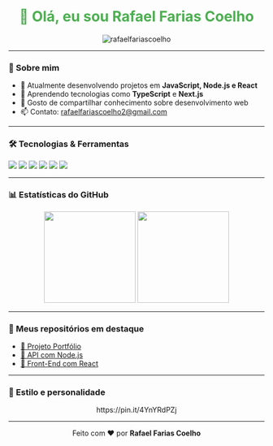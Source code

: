 <h1 align="center" style="color:#4CAF50;">👋 Olá, eu sou Rafael Farias Coelho</h1>

<p align="center">
  <img src="https://komarev.com/ghpvc/?username=rafaelfariascoelho&label=Visualiza%C3%A7%C3%B5es&color=0e75b6&style=flat" alt="rafaelfariascoelho" />
</p>

---

### 🎯 Sobre mim

- 🔭 Atualmente desenvolvendo projetos em **JavaScript, Node.js e React**
- 🌱 Aprendendo tecnologias como **TypeScript** e **Next.js**
- 💬 Gosto de compartilhar conhecimento sobre desenvolvimento web
- 📫 Contato: [rafaelfariascoelho2@gmail.com]()

---

### 🛠️ Tecnologias & Ferramentas

<p align="left">
  <img src="https://img.shields.io/badge/HTML5-E34F26?style=for-the-badge&logo=html5&logoColor=white" />
  <img src="https://img.shields.io/badge/CSS3-1572B6?style=for-the-badge&logo=css3&logoColor=white" />
  <img src="https://img.shields.io/badge/JavaScript-F7DF1E?style=for-the-badge&logo=javascript&logoColor=black" />
  <img src="https://img.shields.io/badge/Node.js-339933?style=for-the-badge&logo=nodedotjs&logoColor=white" />
  <img src="https://img.shields.io/badge/React-20232A?style=for-the-badge&logo=react&logoColor=61DAFB" />
  <img src="https://img.shields.io/badge/TypeScript-007ACC?style=for-the-badge&logo=typescript&logoColor=white" />
</p>

---

### 📊 Estatísticas do GitHub

<p align="center">
  <img height="180em" src="https://github-readme-stats.vercel.app/api?username=rafaelfariascoelho&show_icons=true&theme=radical&include_all_commits=true&count_private=true"/>
  <img height="180em" src="https://github-readme-stats.vercel.app/api/top-langs/?username=rafaelfariascoelho&layout=compact&langs_count=7&theme=radical"/>
</p>

---

### 🚀 Meus repositórios em destaque

- [🔗 Projeto Portfólio](https://github.com/rafaelfariascoelho/portfolio)
- [🔗 API com Node.js](https://github.com/rafaelfariascoelho/minha-api-node)
- [🔗 Front-End com React](https://github.com/rafaelfariascoelho/react-app)

---

### 🎨 Estilo e personalidade

<p align="center">
 https://pin.it/4YnYRdPZj
</p>

---

<p align="center">
  Feito com ❤️ por <strong>Rafael Farias Coelho</strong>
</p>
